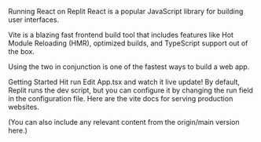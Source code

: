 Running React on Replit
React is a popular JavaScript library for building user interfaces.

Vite is a blazing fast frontend build tool that includes features like Hot Module Reloading (HMR), optimized builds, and TypeScript support out of the box.

Using the two in conjunction is one of the fastest ways to build a web app.

Getting Started
Hit run
Edit App.tsx and watch it live update!
By default, Replit runs the dev script, but you can configure it by changing the run field in the configuration file. Here are the vite docs for serving production websites.

(You can also include any relevant content from the origin/main version here.)


